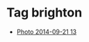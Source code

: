 <!--
title: Tag brighton
date: 2020-06-28T14:51:44.975Z
tags:
-->
# Tag brighton

 * [Photo 2014-09-21 13](98051040887.md)